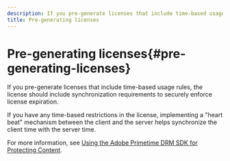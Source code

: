 ```yaml
---
description: If you pre-generate licenses that include time-based usage rules, the license should include synchronization requirements to securely enforce license expiration.
title: Pre-generating licenses
---
```


# Pre-generating licenses{#pre-generating-licenses}

If you pre-generate licenses that include time-based usage rules, the license should include synchronization requirements to securely enforce license expiration.

If you have any time-based restrictions in the license, implementing a "heart beat" mechanism between the client and the server helps synchronize the client time with the server time.

For more information, see [Using the Adobe Primetime DRM SDK for Protecting Content](https://helpx.adobe.com/content/dam/help/en/primetime/drm/drm_protecting_content.pdf). 
